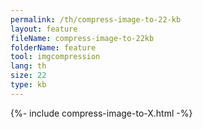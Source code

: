 ```yaml
---
permalink: /th/compress-image-to-22-kb
layout: feature
fileName: compress-image-to-22kb
folderName: feature
tool: imgcompression
lang: th
size: 22
type: kb
---
```


{%- include compress-image-to-X.html -%}

